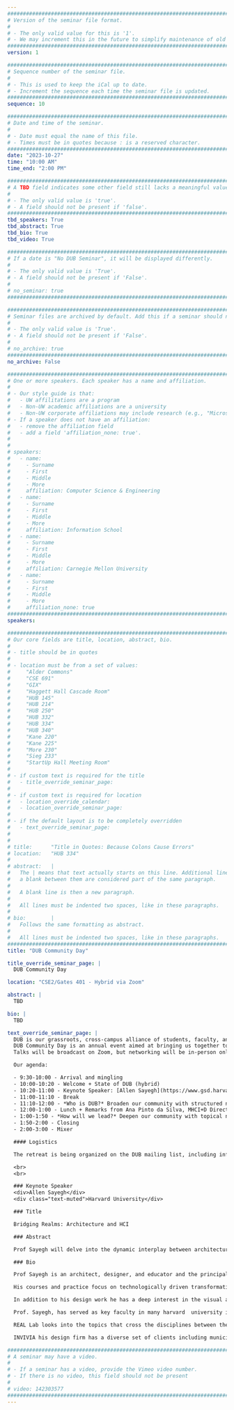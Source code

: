 ```yaml
---
################################################################################
# Version of the seminar file format.
#
# - The only valid value for this is '1'.
# - We may increment this in the future to simplify maintenance of old seminars.
################################################################################
version: 1

################################################################################
# Sequence number of the seminar file.
#
# - This is used to keep the iCal up to date.
# - Increment the sequence each time the seminar file is updated.
################################################################################
sequence: 10

################################################################################
# Date and time of the seminar.
#
# - Date must equal the name of this file.
# - Times must be in quotes because : is a reserved character.
################################################################################
date: "2023-10-27"
time: "10:00 AM"
time_end: "2:00 PM"

################################################################################
# A TBD field indicates some other field still lacks a meaningful value.
#
# - The only valid value is 'true'.
# - A field should not be present if 'false'.
################################################################################
tbd_speakers: True
tbd_abstract: True
tbd_bio: True
tbd_video: True

################################################################################
# If a date is "No DUB Seminar", it will be displayed differently.
#
# - The only valid value is 'True'.
# - A field should not be present if 'False'.
#
# no_seminar: true
################################################################################

################################################################################
# Seminar files are archived by default. Add this if a seminar should not be.
#
# - The only valid value is 'True'.
# - A field should not be present if 'False'.
#
# no_archive: true
################################################################################
no_archive: False

################################################################################
# One or more speakers. Each speaker has a name and affiliation.
#
# - Our style guide is that:
#   - UW affilitations are a program
#   - Non-UW academic affiliations are a university
#   - Non-UW corporate affiliations may include research (e.g., "Microsoft Research")
# - If a speaker does not have an affiliation:
#   - remove the affiliation field
#   - add a field 'affiliation_none: true'.
#
#
# speakers:
#   - name:
#     - Surname
#     - First
#     - Middle
#     - More
#     affiliation: Computer Science & Engineering
#   - name:
#     - Surname
#     - First
#     - Middle
#     - More
#     affiliation: Information School
#   - name:
#     - Surname
#     - First
#     - Middle
#     - More
#     affiliation: Carnegie Mellon University
#   - name:
#     - Surname
#     - First
#     - Middle
#     - More
#     affiliation_none: true
################################################################################
speakers:

################################################################################
# Our core fields are title, location, abstract, bio.
#
# - title should be in quotes
#
# - location must be from a set of values:
#     "Alder Commons"
#     "CSE 691"
#     "GIX"
#     "Haggett Hall Cascade Room"
#     "HUB 145"
#     "HUB 214"
#     "HUB 250"
#     "HUB 332"
#     "HUB 334"
#     "HUB 340"
#     "Kane 220"
#     "Kane 225"
#     "More 230"
#     "Sieg 233"
#     "StartUp Hall Meeting Room"
#
# - if custom text is required for the title
#   - title_override_seminar_page:
#
# - if custom text is required for location
#   - location_override_calendar:
#   - location_override_seminar_page:
#
# - if the default layout is to be completely overridden
#   - text_override_seminar_page:
#
#
# title:      "Title in Quotes: Because Colons Cause Errors"
# location:   "HUB 334"
#
# abstract:   |
#   The | means that text actually starts on this line. Additional lines without
#   a blank between them are considered part of the same paragraph.
#
#   A blank line is then a new paragraph.
#
#   All lines must be indented two spaces, like in these paragraphs.
#
# bio:        |
#   Follows the same formatting as abstract.
#
#   All lines must be indented two spaces, like in these paragraphs.
################################################################################
title: "DUB Community Day"

title_override_seminar_page: |
  DUB Community Day

location: "CSE2/Gates 401 - Hybrid via Zoom"

abstract: |
  TBD

bio: |
  TBD

text_override_seminar_page: |
  DUB is our grassroots, cross-campus alliance of students, faculty, and industry partners interested in HCI and Design & UW.
  DUB Community Day is an annual event aimed at bringing us together to reflect on our community, welcome newcomers, share fresh ideas, and socialize.
  Talks will be broadcast on Zoom, but networking will be in-person only.

  Our agenda:

  - 9:30-10:00 - Arrival and mingling
  - 10:00-10:20 - Welcome + State of DUB (hybrid)
  - 10:20-11:00 - Keynote Speaker: [Allen Sayegh](https://www.gsd.harvard.edu/person/allen-sayegh/) (hybrid).
  - 11:00-11:10 - Break
  - 11:10-12:00 - *Who is DUB?* Broaden our community with structured networking
  - 12:00-1:00 - Lunch + Remarks from Ana Pinto da Silva, MHCI+D Director (hybrid)
  - 1:00-1:50 - *How will we lead?* Deepen our community with topical networking
  - 1:50-2:00 - Closing
  - 2:00-3:00 - Mixer

  #### Logistics

  The retreat is being organized on the DUB mailing list, including information on how to RSVP and participate.

  <br>
  <br>

  ### Keynote Speaker
  <div>Allen Sayegh</div>
  <div class="text-muted">Harvard University</div>

  ### Title

  Bridging Realms: Architecture and HCI

  ### Abstract

  Prof Sayegh will delve into the dynamic interplay between architecture and Human-Computer Interaction (HCI). He will explore the potential that emerges at the crossroads of these two disciplines, drawing from the  innovative projects at his firm INVIVIA and his research at the REAL Lab at Harvard University unveiling the potentials of transformative power of this convergence. 

  ### Bio

  Prof Sayegh is an architect, designer, and educator and the principal of INVIVIA – an award winning design firm head the Responsive Environments and Artifacts Lab at Harvard University GSD where he has been teaching as a practicing professor for more than two decades. 

  His courses and practice focus on technologically driven transformative design, exploring potentials of media and technology integrated built environment, Interaction design and the study of architectural and urban space thought through the impact of changing technology. His work is characterized as the cross between between the disciplines of architecture, digital art and design in coming up with innovative solutions to new and complex  problems. 

  In addition to his design work he has a deep interest in the visual arts and has been a recurring visiting professor at the Harvard Carpenter Center of Visual and Environmental Studies offering courses in the areas of media and the built environment such as; Sculpting Motion, Interactive Spaces, Augmented Architecture, Cinematic Architecture, and Responsive Environments.

  Prof. Sayegh, has served as key faculty in many harvard  university interdisciplinary initiatives at Harvard among them the Alive group with Wyss Institute at Harvard and LDT the laboratory of Design Technologies. He has published and exhibited extensively and in many prestigious venues including the Guggenheim NY, The Duomo in Florence, The Storefront of Art and he has been part of many architecture and art biennales including Moscow, Kwangju, and Venice Biennales. 

  REAL Lab looks into the topics that cross the disciplines between the built environment, technology and human experience. 

  INVIVIA his design firm has a diverse set of clients including municipalities, corporations and NGOs such as Microsoft, Boeing, LG, The city of Copenhagen, Bergamo in Italy, City of NY, Calgary, MIT/DARPA, NY Museum of Natural History, The IOC, Hewlett Packard, SAMSUNG, and more.

################################################################################
# A seminar may have a video.
#
# - If a seminar has a video, provide the Vimeo video number.
# - If there is no video, this field should not be present
#
# video: 142303577
################################################################################
---
```

